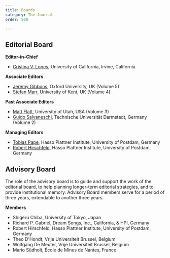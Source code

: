 ```yaml
---
title: Boards
category: The Journal
order: 500

---
```

## Editorial Board

**Editor-in-Chief**

* [Cristina V. Lopes](https://www.ics.uci.edu/~lopes/), University of California, Irvine, California

**Associate Editors**

* [Jeremy Gibbons](http://www.cs.ox.ac.uk/jeremy.gibbons/), Oxford University, UK (Volume 5)
* [Stefan Marr](https://www.cs.kent.ac.uk/people/staff/sm951/), University of Kent, UK (Volume 4)

**Past Associate Editors**
* [Matt Flatt](https://www.cs.utah.edu/~mflatt/), University of Utah, USA (Volume 3)
* [Guido Salvaneschi](http://www.guidosalvaneschi.com/wp/), Technische Universität Darmstadt, Germany (Volume 2)

**Managing Editors**
* [Tobias Pape](https://www.hpi.uni-potsdam.de/hirschfeld/people/pape/index.html), Hasso Plattner Institute, University of Postdam, Germany
* [Robert Hirschfeld](https://www.hpi.uni-potsdam.de/hirschfeld/people/hirschfeld/), Hasso Plattner Institute, University of Postdam, Germany

## Advisory Board
The role of the advisory board is to guide and support the work of the editorial board, to help planning longer-term editorial strategies, and to provide institutional memory. Advisory Board members serve for a period of three years, extendable to another three years.

**Members**
* Shigeru Chiba, University of Tokyo, Japan
* Richard P. Gabriel, Dream Songs, Inc., California, & HPI, Germany
* Robert Hirschfeld, Hasso Plattner Institute, University of Postdam, Germany
* Theo D'Hondt, Vrije Universiteit Brussel, Belgium
* Wolfgang De Meuter, Vrije Universiteit Brussel, Belgium
* Mario Südholt, École de Mines de Nantes, France
